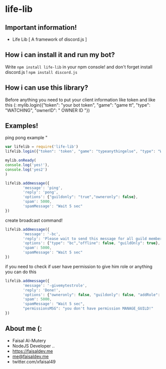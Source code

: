 # life-lib
 
## Important information!


- Life Lib [ A framework of discord.js ] 

## How i can install it and run my bot?

Write ``npm install life-lib`` in your npm console!
and don't forget install discord.js ! ``npm install discord.js``

## How i can use this library?

Before anything you need to put your client information like token and like this (:
mylib.login({"token": "your bot token", "game": "game tt", "type": "WATCHING", "ownerID": " OWNER ID "})

## Examples!
ping pong example
"
```js
var lifelib = require('life-lib')
lifelib.login({"token": 'token', "game": "typeanythingelse", "type": "WATCHING", "ownerID": "your id!"})

mylib.onReady( 
console.log('yes!'),
console.log('yes2')
)

lifelib.addmessage({
        'message': 'ping',
        'reply': 'pong',
        'options': {"guildonly": "true","owneronly": false},
        'spam': 5000,
        'spamMessage': "Wait 5 sec"
})
```

create broadcast command!
```js
lifelib.addmessage({
        'message': '-bc',
        'reply': 'Please wait to send this message for all guild members (:',
        'options': {"type": "bc","offline": false, "guildOnly": true},
        'spam': 5000,
        'spamMessage': "Wait 5 sec"
})
```
if you need to check if user have permission to give him role or anything you can do this

```js
lifelib.addmessage({
        'message': '-givemytestrole',
        'reply': 'Done!',
        'options': {"owneronly": false, "guildonly": false, "addRole": "test", "permissions": "MANAGE_GUILD"},
        'spam': 5000,
        'spamMessage': "Wait 5 sec",
        "permissionsMSG": "you don't have permission MANAGE_GUILD!"
})
```

## About me (:
- Faisal Al-Mutery 
- NodeJS Developer .. 
- https://faisaldev.me
- me@faisaldev.me
- twitter.com/xfaisal49
